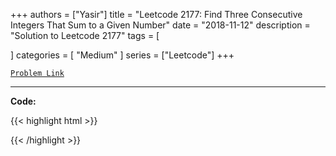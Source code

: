 
+++
authors = ["Yasir"]
title = "Leetcode 2177: Find Three Consecutive Integers That Sum to a Given Number"
date = "2018-11-12"
description = "Solution to Leetcode 2177"
tags = [
    
]
categories = [
    "Medium"
]
series = ["Leetcode"]
+++



[`Problem Link`](https://leetcode.com/problems/find-three-consecutive-integers-that-sum-to-a-given-number/description/)

---

**Code:**

{{< highlight html >}}

{{< /highlight >}}

